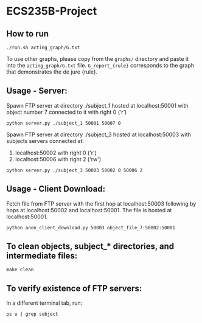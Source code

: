 # ECS235B-Project

## How to run

```
./run.sh acting_graph/G.txt
```

To use other graphs, please copy from the `graphs/` directory and paste it into the `acting_graph/G.txt` file. `G_report_{rule}` corresponds to the graph that demonstrates the de jure {rule}.

## Usage - Server: 

Spawn FTP server at directory ./subject_1 hosted at localhost:50001 with object number 7 connected to it with right 0 (‘r’)
```
python server.py ./subject_1 50001 50007 0
```

Spawn FTP server at directory ./subject_3 hosted at localhost:50003 with subjects servers connected at:
1. localhost:50002 with right 0 ('r')
2. localhost:50006 with right 2 ('rw')
```
python server.py ./subject_3 50003 50002 0 50006 2
```

## Usage - Client Download:

Fetch file from FTP server with the first hop at localhost:50003 following by hops at localhost:50002 and localhost:50001. The file is hosted at localhost:50001.

```
python anon_client_download.py 50003 object_file_7:50002:50001
```

## To clean objects, subject_* directories, and intermediate files:

```
make clean
```

## To verify existence of FTP servers:

In a different terminal tab, run:

```
ps u | grep subject
```
